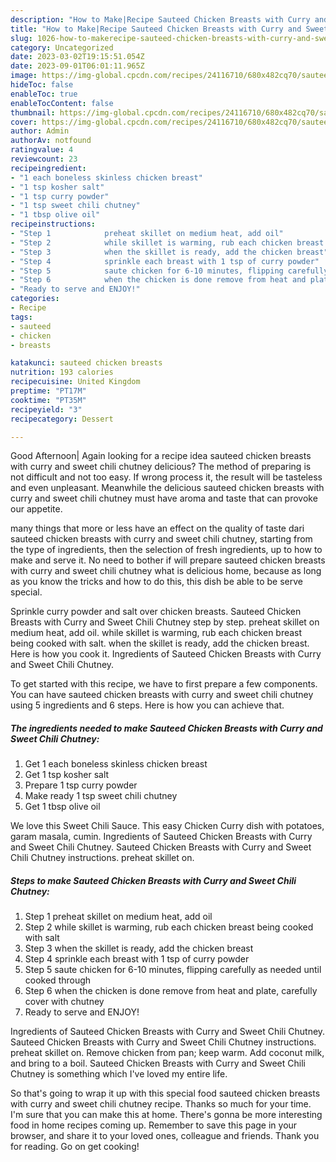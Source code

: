 ```yaml
---
description: "How to Make|Recipe Sauteed Chicken Breasts with Curry and Sweet Chili Chutney {That is Simple"
title: "How to Make|Recipe Sauteed Chicken Breasts with Curry and Sweet Chili Chutney {That is Simple"
slug: 1026-how-to-makerecipe-sauteed-chicken-breasts-with-curry-and-sweet-chili-chutney-that-is-simple
category: Uncategorized
date: 2023-03-02T19:15:51.054Z
date: 2023-09-01T06:01:11.965Z
image: https://img-global.cpcdn.com/recipes/24116710/680x482cq70/sauteed-chicken-breasts-with-curry-and-sweet-chili-chutney-recipe-main-photo.jpg
hideToc: false
enableToc: true
enableTocContent: false
thumbnail: https://img-global.cpcdn.com/recipes/24116710/680x482cq70/sauteed-chicken-breasts-with-curry-and-sweet-chili-chutney-recipe-main-photo.jpg
cover: https://img-global.cpcdn.com/recipes/24116710/680x482cq70/sauteed-chicken-breasts-with-curry-and-sweet-chili-chutney-recipe-main-photo.jpg
author: Admin
authorAv: notfound
ratingvalue: 4
reviewcount: 23
recipeingredient:
- "1 each boneless skinless chicken breast"
- "1 tsp kosher salt"
- "1 tsp curry powder"
- "1 tsp sweet chili chutney"
- "1 tbsp olive oil"
recipeinstructions:
- "Step 1            preheat skillet on medium heat, add oil"
- "Step 2            while skillet is warming, rub each chicken breast being cooked with salt"
- "Step 3            when the skillet is ready, add the chicken breast"
- "Step 4            sprinkle each breast with 1 tsp of curry powder"
- "Step 5            saute chicken for 6-10 minutes, flipping carefully as needed until cooked through"
- "Step 6            when the chicken is done remove from heat and plate, carefully cover with chutney"
- "Ready to serve and ENJOY!"
categories:
- Recipe
tags:
- sauteed
- chicken
- breasts

katakunci: sauteed chicken breasts 
nutrition: 193 calories
recipecuisine: United Kingdom
preptime: "PT17M"
cooktime: "PT35M"
recipeyield: "3"
recipecategory: Dessert

---
```



Good Afternoon| Again looking for a recipe idea sauteed chicken breasts with curry and sweet chili chutney delicious? The method of preparing is not difficult and not too easy. If wrong process it, the result will be tasteless and even unpleasant. Meanwhile the delicious sauteed chicken breasts with curry and sweet chili chutney must have aroma and taste that can provoke our appetite.






many things that more or less have an effect on the quality of taste dari sauteed chicken breasts with curry and sweet chili chutney, starting from the type of ingredients, then the selection of fresh ingredients, up to how to make and serve it. No need to bother if will prepare sauteed chicken breasts with curry and sweet chili chutney what is delicious home, because as long as you know the tricks and how to do this, this dish be able to be serve  special.


Sprinkle curry powder and salt over chicken breasts. Sauteed Chicken Breasts with Curry and Sweet Chili Chutney step by step. preheat skillet on medium heat, add oil. while skillet is warming, rub each chicken breast being cooked with salt. when the skillet is ready, add the chicken breast. Here is how you cook it. Ingredients of Sauteed Chicken Breasts with Curry and Sweet Chili Chutney.


To get started with this recipe, we have to first prepare a few components. You can have sauteed chicken breasts with curry and sweet chili chutney using 5 ingredients and 6 steps. Here is how you can achieve that.

<!--inarticleads1-->

##### The ingredients needed to make Sauteed Chicken Breasts with Curry and Sweet Chili Chutney:

1. Get 1 each boneless skinless chicken breast
1. Get 1 tsp kosher salt
1. Prepare 1 tsp curry powder
1. Make ready 1 tsp sweet chili chutney
1. Get 1 tbsp olive oil


We love this Sweet Chili Sauce. This easy Chicken Curry dish with potatoes, garam masala, cumin. Ingredients of Sauteed Chicken Breasts with Curry and Sweet Chili Chutney. Sauteed Chicken Breasts with Curry and Sweet Chili Chutney instructions. preheat skillet on. 

<!--inarticleads2-->

##### Steps to make Sauteed Chicken Breasts with Curry and Sweet Chili Chutney:

1. Step 1            preheat skillet on medium heat, add oil
1. Step 2            while skillet is warming, rub each chicken breast being cooked with salt
1. Step 3            when the skillet is ready, add the chicken breast
1. Step 4            sprinkle each breast with 1 tsp of curry powder
1. Step 5            saute chicken for 6-10 minutes, flipping carefully as needed until cooked through
1. Step 6            when the chicken is done remove from heat and plate, carefully cover with chutney
1. Ready to serve and ENJOY!

Ingredients of Sauteed Chicken Breasts with Curry and Sweet Chili Chutney. Sauteed Chicken Breasts with Curry and Sweet Chili Chutney instructions. preheat skillet on. Remove chicken from pan; keep warm. Add coconut milk, and bring to a boil. Sauteed Chicken Breasts with Curry and Sweet Chili Chutney is something which I&#39;ve loved my entire life. 

So that's going to wrap it up with this special food sauteed chicken breasts with curry and sweet chili chutney recipe. Thanks so much for your time. I'm sure that you can make this at home. There's gonna be more interesting food in home recipes coming up. Remember to save this page in your browser, and share it to your loved ones, colleague and friends. Thank you for reading. Go on get cooking!
